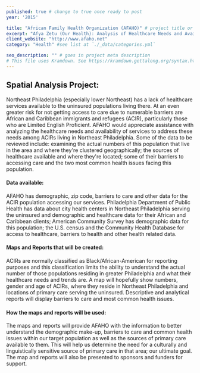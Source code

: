 ```yaml
---
published: true # change to true once ready to post
year: '2015'

title: "African Family Health Organization (AFAHO)" # project title or client name
excerpt: "Afya Zetu (Our Health): Analysis of Healthcare Needs and Availability for African and Caribbean Immigrants and Refugees in Northeast Philadelphia" # shows on project list page
client_website: "http://www.afaho.net"
category: "Health" #see list at `./_data/categories.yml`

seo_description: "" # goes in project meta description
# This file uses Kramdown. See https://kramdown.gettalong.org/syntax.html for syntax
---
```


## Spatial Analysis Project:
Northeast Philadelphia (especially lower Northeast) has a lack of healthcare services available to the uninsured populations living there. At an even greater risk for not getting access to care due to numerable barriers are African and Caribbean immigrants and refugees (ACIR), particularly those who are Limited English Proficient. AFAHO would appreciate assistance with analyzing the healthcare needs and availability of services to address these needs among ACIRs living in Northeast Philadelphia. Some of the data to be reviewed include: examining the actual numbers of this population that live in the area and where they're clustered geographically; the sources of healthcare available and where they're located; some of their barriers to accessing care and the two most common health issues facing this population.

#### Data available:
AFAHO has demographic, zip code, barriers to care and other data for the ACIR population accessing our services. Philadelphia Department of Public Health has data about city health centers in Northeast Philadelphia serving the uninsured and demographic and healthcare data for their African and Caribbean clients; American Community Survey has demographic data for this population; the U.S. census and the Community Health Database for access to healthcare, barriers to health and other health related data.

#### Maps and Reports that will be created:
ACIRs are normally classified as Black/African-American for reporting purposes and this classification limits the ability to understand the actual number of those populations residing in greater Philadelphia and what their healthcare needs and trends are. A map will hopefully show numbers, gender and age of ACIRs, where they reside in Northeast Philadelphia and locations of primary care serving the uninsured. Descriptive and analytical reports will display barriers to care and most common health issues.

#### How the maps and reports will be used:
The maps and reports will provide AFAHO with the information to better understand the demographic make-up, barriers to care and common health issues within our target population as well as the sources of primary care available to them. This will help us determine the need for a culturally and linguistically sensitive source of primary care in that area; our ultimate goal. The map and reports will also be presented to sponsors and funders for support.
